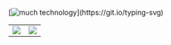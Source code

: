 [![much technology](https://readme-typing-svg.herokuapp.com?font=futura&size=30&center=true&vCenter=true&multiline=true&width=1500&height=150&lines=Hi%2C+i'm+Caro!+%F0%9F%91%8B;I+like+reversing+APKs%2C+documenting+APIs+and+automating+business+tasks.;I'm+also+interested+in+NLP+and+the+works+of+OpenAI+in+general.)](https://git.io/typing-svg)

<table>
  <tr>
    <td align="center" style="padding=0;width=50%;">
      <img style="padding=0;" src="https://github-readme-stats.vercel.app/api/?username=e4c6&show_icons=trueh&hide_border=true&hide_title=true&count_private=true&include_all_commits=true&theme=dark" />
    </td>
    <td align="center" style="padding=0;width=50%;">
       <img style="padding=0;" src="https://github-readme-stats.vladfrangu.vercel.app/api/top-langs/?username=e4c6&layout=compact&hide_border=true&langs_count=10&theme=dark" />
    </td>
  </tr>
</table>
